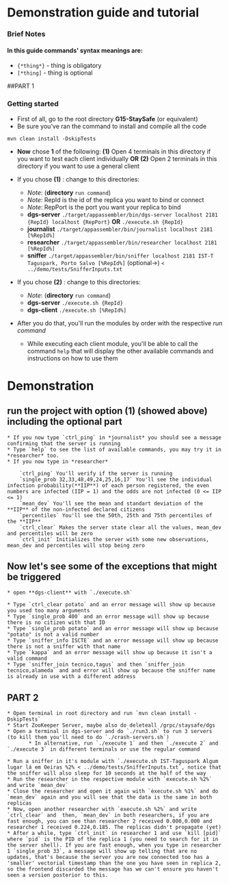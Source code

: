 # Demonstration guide and tutorial


### Brief Notes
#### In this guide commands' syntax meanings are:
* `{*thing*}` - thing is obligatory
* `[*thing]` - thing is optional

##PART 1

### Getting started

* First of all, go to the root directory **G15-StaySafe** (or equivalent)
* Be sure you've ran the command to install and compile all the code
```
mvn clean install -DskipTests
```
* **Now** chose **1** of the following:
	**(1)** Open 4 terminals in this directory if you want to test each client individually
			**OR**
	**(2)** Open 2 terminals in this directory if you want to use a general client

* If you chose **(1)** : change to this directories:
	* *Note*: (**directory** `run command`)
	* *Note*: RepId is the id of the replica you want to bind or connect
	* *Note*: RepPort is the port you want your replica to bind
	* **dgs-server**  `./target/appassembler/bin/dgs-server localhost 2181 {RepId} localhost {RepPort}` **OR** `./execute.sh {RepId}`
	* **journalist**  `./target/appassembler/bin/journalist localhost 2181 [%RepId%]`
	* **researcher**  `./target/appassembler/bin/researcher localhost 2181 [%RepId%]`
	* **sniffer**	  `./target/appassembler/bin/sniffer localhost 2181 IST-T Taguspark, Porto Salvo [%RepId%]` (optional->) `< ../demo/tests/SnifferInputs.txt`

* If you chose **(2)** : change to this directories:
	* *Note*: (**directory** `run command`)
	* **dgs-server**  `./execute.sh {RepId}`
	* **dgs-client**  `./execute.sh [%RepId%]`

* After you do that, you'll run the modules by order with the respective *run command*
	* While executing each client module, you'll be able to call the command `help` that will display the other available commands and instructions on how to use them

# Demonstration

## **run** the project with option **(1)** (showed above) including the **optional** part
	* If you now type `ctrl_ping` in *journalist* you should see a message confirming that the server is running
	* Type `help` to see the list of available commands, you may try it in *researcher* too.
	* If you now type in *researcher*

		`ctrl_ping` You'll verify if the server is running
		`single_prob 32,33,48,49,24,25,16,17` You'll see the individual infection probability(**IIP**) of each person registered, the even numbers are infected (IIP = 1) and the odds are not infected (0 <= IIP <= 1)
		`mean_dev` You'll see the mean and standart deviation of the **IIP** of the non-infected declared citizens
		`percentiles` You'll see the 50th, 25th and 75th percentiles of the **IIP**
		`ctrl_clear` Makes the server state clear all the values, mean_dev and percentiles will be zero
		`ctrl_init` Initializes the server with some new observations, mean_dev and percentiles will stop being zero

## Now let's see some of the **exceptions** that might be triggered
	* open **dgs-client** with `./execute.sh`
	
	* Type `ctrl_clear potato` and an error message will show up because you used too many arguments
	* Type `single_prob 400` and an error message will show up because there is no citizen with that ID
	* Type `single_prob potato` and an error message will show up because "potato" is not a valid number
	* Type `sniffer_info ISCTE` and an error message will show up because there is not a sniffer with that name
	* Type `kappa` and an error message will show up because it isn't a valid command
	* Type `sniffer_join tecnico,tagus` and then `sniffer_join tecnico,alameda` and and error will show up because the sniffer name is already in use with a different address


## PART 2
	* Open terminal in root directory and run `mvn clean install -DskipTests`
	* Start ZooKeeper Server, maybe also do deleteall /grpc/staysafe/dgs
	* Open a terminal in dgs-server and do `./run3.sh` to run 3 servers (to kill them you'll need to do `./crash-servers.sh`)
	       * In alternative, run `./execute 1` and then `./execute 2` and `./execute 3` in different terminals or use the regular command
	
	* Run a sniffer in it's module with `./execute.sh IST-Taguspark Algum lugar lá em Oeiras %2% < ../demo/tests/SnifferInputs.txt`, notice that the sniffer will also sleep for 10 seconds at the half of the way
	* Run the researcher in the respective module with `execute.sh %2%` and write `mean_dev`
	* Close the researcher and open it again with `èxecute.sh %1%` and do `mean_dev` again and you will see that the data is the same in both replicas
	* Now, open another researcher with `execute.sh %2%` and write `ctrl_clear` and  then, `mean_dev` in both researchers, if you are fast enough, you can see than researcher 2 received 0.000,0.000 and researcher 1 received 0.224,0.185. The replicas didn't propagate (yet)
	* After a while, type `ctrl_init` in researcher 1 and use `kill [pid]` where `pid` is the PID of the replica 1 (you need to search for it in the server shell). If you are fast enough, when you type in researcher 1 `single_prob 33`, a message will show up telling that are no updates, that's because the server you are now connected too has a 'smaller' vectorial timestamp than the one you have seen in replica 2, so the frontend discarded the message has we can't ensure you haven't seen a version posterior to this.















	
